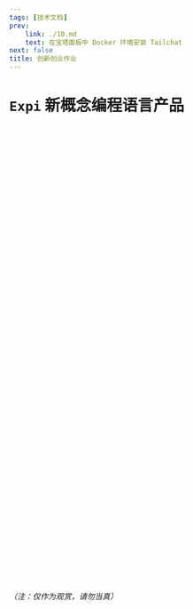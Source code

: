 ```yaml
---
tags: [技术文档]
prev:
    link: ./10.md
    text: 在宝塔面板中 Docker 环境安装 Tailchat
next: false
title: 创新创业作业
---
```


# `Expi` 新概念编程语言产品


<!-- 导入后，即可在 markdown 中使用 -->
<Swiper :items="['./assets/11-1.svg', './assets/11-2.svg','./assets/11-3.svg','./assets/11-4.svg','./assets/11-5.svg','./assets/11-6.svg','./assets/11-7.svg','./assets/11-8.svg','./assets/11-9.svg','./assets/11-10.svg','./assets/11-11.svg','./assets/11-12.svg','./assets/11-13.svg','./assets/11-14.svg','./assets/11-15.svg','./assets/11-16.svg','./assets/11-17.svg','./assets/11-18.svg','./assets/11-19.svg','./assets/11-20.svg','./assets/11-21.svg','./assets/11-22.svg','./assets/11-23.svg','./assets/11-24.svg']" />
<br>
<br>
<br>
<br>
<br>
<br>
<br>
<br>
<br>
<br>
<br>
<br>
<br>
<br>
<br>
<br>
<br>
<br>
<br>
<br>
<br>
<br>
<br>
<br>
<br>
<br>
<br>
<br>
<br>
<br>
<br>
<br>
<br>
<br>
<br>
<br>
<br>
<br>
<br>
<br>
<br>
<br>
<br>
<br>
<br>
<br>
<br>
<br>

###### （注：仅作为观赏，请勿当真）